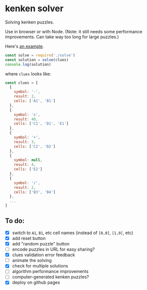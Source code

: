 # kenken solver

Solving kenken puzzles.

Use in browser or with Node. (Note: it still needs some performance improvements. Can take way too long for large puzzles.)

Here's [an example](https://rolyatmax.github.io/kenken-solver/).

```js
const solve = require('./solve')
const solution = solve(clues)
console.log(solution)
```

where `clues` looks like:

```js
const clues = [
  {
    symbol: '-',
    result: 2,
    cells: ['A1', 'B1']
  },
  {
    symbol: 'x',
    result: 40,
    cells: ['C1', 'D1', 'E1']
  },
  {
    symbol: '+',
    result: 3,
    cells: ['C2', 'D2']
  },
  {
    symbol: null,
    result: 4,
    cells: ['E2']
  },
  {
    symbol: '/',
    result: 2,
    cells: ['B3', 'B4']
  },
  ...
]
```

## To do:
 - [x] switch to `A1`, `B1`, etc cell names (instead of `[0,0]`, `[1,0]`, etc)
 - [x] add reset button
 - [x] add "random puzzle" button
 - [ ] encode puzzles in URL for easy sharing?
 - [x] clues validation error feedback
 - [ ] animate the solving
 - [x] check for multiple solutions
 - [ ] algorithm performance improvements
 - [ ] computer-generated kenken puzzles?
 - [x] deploy on github pages
